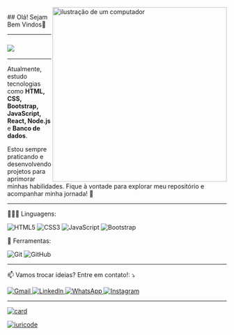<img src="https://raw.githubusercontent.com/MicaelliMedeiros/micaellimedeiros/master/image/computer-illustration.png" alt="ilustração de um computador" min-width="400px" max-width="400px" width="400px" align="right">

<p align="left"> 
  ## Olá! Sejam Bem Vindos👋

  <hr>

  <h3 align="left">
    <a href="https://github.com/Marceloa20">
  	  <img src="https://readme-typing-svg.herokuapp.com?lines=Me+chamo+Marcelo+Avinte;Sou+estudante+de+Densenvolvimento+Web!&center=true&width=780&height=45">
    </a>
  </h3>
    
  <hr>

  Atualmente, estudo tecnologias como **HTML, CSS, Bootstrap, JavaScript, React, Node.js** e **Banco de dados**.

  Estou sempre praticando e desenvolvendo projetos para aprimorar minhas habilidades. Fique à vontade para explorar meu repositório e acompanhar minha jornada! 🚀
</p>

---

<p align="left">
  👨🏻‍💻 Linguagens: 
  <p>
    <img src="https://img.shields.io/badge/HTML5-E34F26?style=for-the-badge&logo=html5&logoColor=white" title="HTML5">
    <img src="https://img.shields.io/badge/CSS3-1572B6?style=for-the-badge&logo=css3&logoColor=white" title="CSS3">
    <img src="https://img.shields.io/badge/JavaScript-F7DF1E?style=for-the-badge&logo=javascript&logoColor=black" title="JavaScript">
    <img src="https://img.shields.io/badge/Bootstrap-563D7C?style=for-the-badge&logo=bootstrap&logoColor=white" title="Bootstrap">
  </p>
    
</p>

<p align="left">
  💼 Ferramentas: 
  <p>
    <img src="https://img.shields.io/badge/Git-E34F26?style=for-the-badge&logo=git&logoColor=white" title="Git">
    <img src="https://img.shields.io/badge/GitHub-100000?style=for-the-badge&logo=github&logoColor=white" title="GitHub">
  </p>
</p>

---

<p align="left">
  📫 Vamos trocar ideias? Entre em contato!: ⤵️
</p>

<p align="left">
    <a href="mailto:mottaa20@yahoo.com.br" title="Gmail">
        <img src="https://img.shields.io/badge/-Gmail-FF0000?style=flat-square&labelColor=FF0000&logo=gmail&logoColor=white&link=mailto:mottaa20@yahoo.com.br" alt="Gmail"/>
    </a>
    <a href="https://www.linkedin.com/in/marcelo-motta-b44780138?utm_source=share&utm_campaign=share_via&utm_content=profile&utm_medium=android_app" title="LinkedIn">
        <img src="https://img.shields.io/badge/-Linkedin-0e76a8?style=flat-square&logo=Linkedin&logoColor=white&link=https://www.linkedin.com/in/marcelo-motta-b44780138?utm_source=share&utm_campaign=share_via&utm_content=profile&utm_medium=android_app" alt="LinkedIn"/>
    </a>
    <a href="https://wa.me/5585992077645?text=%F0%9F%91%8B%20Ol%C3%A1!%20Obrigado%20por%20entrar%20em%20contato.%20Como%20posso%20ajudar%20voc%C3%AA%20hoje%3F" title="WhatsApp">
        <img src="https://img.shields.io/badge/-WhatsApp-25d366?style=flat-square&labelColor=25d366&logo=whatsapp&logoColor=white&link=https://wa.me/5585992077645?text=%F0%9F%91%8B%20Ol%C3%A1!%20Obrigado%20por%20entrar%20em%20contato.%20Como%20posso%20ajudar%20voc%C3%AA%20hoje%3F" alt="WhatsApp"/>
    </a>
    <a href="https://www.instagram.com/marceloavinte?igsh=MXg4dWNpbDVidjdlYg==" title="Instagram">
        <img src="https://img.shields.io/badge/-Instagram-DF0174?style=flat-square&labelColor=DF0174&logo=instagram&logoColor=white&link=https://www.instagram.com/marceloavinte?igsh=MXg4dWNpbDVidjdlYg==" alt="Instagram"/>
    </a>
</p>

---

[![card](https://github-readme-stats.vercel.app/api?username=Marceloa20&theme=dracula&show_icons=true)](https://github.com/anuraghazra/github-readme-stats)

[![iuricode](https://github-readme-stats.vercel.app/api/top-langs/?username=Marceloa20&layout=compact&theme=dracula)](https://github.com/anuraghazra/github-readme-stats)

